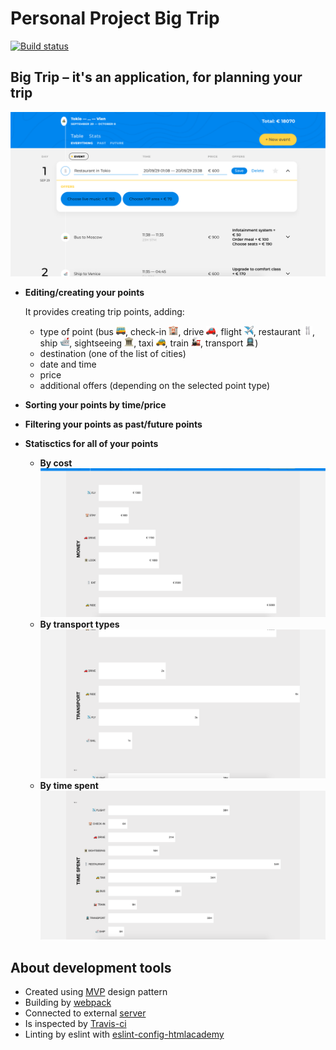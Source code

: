# Personal Project Big Trip

[![Build status][travis-image]][travis-url]

## Big Trip – it's an application, for planning your trip

![Site preview](public/img/previews/main.png)

* **Editing/creating your points**

  It provides creating trip points, adding:
  * type of point (bus <img src="public/img/icons/bus.png" width="15"/>, check-in <img src="public/img/icons/check-in.png" width="15"/>, drive <img src="public/img/icons/drive.png" width="15"/>, flight <img src="public/img/icons/flight.png" width="15"/>, restaurant <img src="public/img/icons/restaurant.png" width="15"/>, ship <img src="public/img/icons/ship.png" width="15"/>, sightseeing <img src="public/img/icons/sightseeing.png" width="15"/>, taxi <img src="public/img/icons/taxi.png" width="15"/>, train <img src="public/img/icons/train.png" width="15"/>, transport <img src="public/img/icons/transport.png" width="15"/>)
  * destination (one of the list of cities)
  * date and time
  * price
  * additional offers (depending on the selected point type)
* **Sorting your points by time/price**
* **Filtering your points as past/future points**
* **Statisctics for all of your points**
  * **By cost**
    ![Money stats preview](public/img/previews/money-stats.png)
  * **By transport types**
    ![Transport types stats preview](public/img/previews/transport-stats.png)
  * **By time spent**
    ![Time spent stats preview](public/img/previews/time-stats.png)

## About development tools

* Created using [MVP](https://ru.wikipedia.org/wiki/Model-View-Presenter) design pattern
* Building by [webpack](https://webpack.js.org)
* Connected to external [server](https://12.ecmascript.pages.academy/big-trip/
)
* Is inspected by [Travis-ci](https://travis-ci.org)
* Linting by eslint with [eslint-config-htmlacademy](https://www.npmjs.com/package/eslint-config-htmlacademy)

[travis-image]: https://travis-ci.com/htmlacademy-ecmascript/583693-big-trip-12.svg?branch=master
[travis-url]: https://travis-ci.com/htmlacademy-ecmascript/583693-big-trip-12
